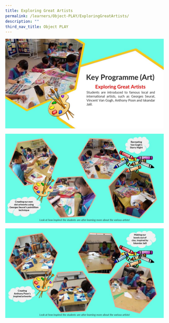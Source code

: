 ```yaml
---
title: Exploring Great Artists
permalink: /learners/Object-PLAY/ExploringGreatArtists/
description: ""
third_nav_title: Object PLAY
---
```

![](/images/Slide1-1-1024x576.jpg)

![](/images/Slide2-1-1024x576.jpg)

![](/images/Slide3-1-1024x576.jpg)